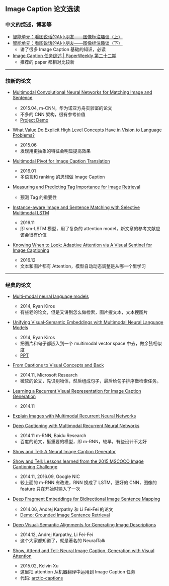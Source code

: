 ## Image Caption 论文选读

### 中文的综述，博客等

- [智能单元：看图说话的AI小朋友——图像标注趣谈（上）](https://zhuanlan.zhihu.com/p/22408033)
- [智能单元：看图说话的AI小朋友——图像标注趣谈（下）](https://zhuanlan.zhihu.com/p/22520434)
  - 讲了很多 Image Caption 基础的知识，必读
- [Image Caption 任务综述 | PaperWeekly 第二十二期](http://weixin.sogou.com/weixin?type=2&query=Paper+Weekly+Image+Caption)
  - 推荐的 paper 都相对比较新

---

### 较新的论文

- [Multimodal Convolutional Neural Networks for Matching Image and Sentence](https://arxiv.org/abs/1504.06063)
  - 2015.04, m-CNN，华为诺亚方舟实验室的论文
  - 不多的 CNN 架构，很有参考价值
  - [Project Demo](http://mcnn.noahlab.com.hk/project.html)

- [What Value Do Explicit High Level Concepts Have in Vision to Language Problems?](https://arxiv.org/abs/1506.01144)
  - 2015.06
  - 发现用更抽象的特征会明显提高效果

- [Multimodal Pivot for Image Caption Translation](https://arxiv.org/abs/1601.03916)
  - 2016.01
  - 多语言和 ranking 的思想做 Image Caption 

- [Measuring and Predicting Tag Importance for Image Retrieval](https://arxiv.org/abs/1602.08680)
  - 预测 Tag 的重要性

- [Instance-aware Image and Sentence Matching with Selective Multimodal LSTM](https://arxiv.org/abs/1611.05588)
  - 2016.11
  - 即 sm-LSTM 模型，用了复杂的 attention model，新文章的参考文献应该会很有价值

- [Knowing When to Look: Adaptive Attention via A Visual Sentinel for Image Captioning](https://arxiv.org/abs/1612.01887)
  - 2016.12
  - 文本和图片都有 Attention，模型自动动态调整是从哪一个里学习

---

### 经典的论文

- [Multi-modal neural language models](http://www.cs.toronto.edu/~rkiros/papers/mnlm2013.pdf)
  - 2014, Ryan Kiros
  - 有些老的论文，但是又讲到怎么做检索，图片搜文本，文本搜图片

- [Unifying Visual-Semantic Embeddings with Multimodal Neural Language Models](https://arxiv.org/abs/1411.2539)
  - 2014, Ryan Kiros
  - 把图片和句子都嵌入到一个 multimodal vector space 中去，做余弦相似度
  - [PPT](http://www.cs.toronto.edu/~fidler/slides/2017/CSC2539/DavidMadras-CSC2539.pdf)

- [From Captions to Visual Concepts and Back](https://arxiv.org/abs/1411.4952)
  - 2014.11, Microsoft Research
  - 微软的论文，先识别物体，然后组成句子，最后给句子排序做检索任务。

- [Learning a Recurrent Visual Representation for Image Caption Generation](https://arxiv.org/abs/1411.5654)
  - 2014.11

- [Explain Images with Multimodal Recurrent Neural Networks](https://arxiv.org/abs/1410.1090)
- [Deep Captioning with Multimodal Recurrent Neural Networks](https://arxiv.org/abs/1412.6632)
  - 2014.11 m-RNN, Baidu Research
  - 百度的论文，挺重要的模型，即 m-RNN，较早，有些设计不太好

- [Show and Tell: A Neural Image Caption Generator](https://arxiv.org/abs/1411.4555)
- [Show and Tell: Lessons learned from the 2015 MSCOCO Image Captioning Challenge](https://arxiv.org/abs/1609.06647)
  - 2014.11, 2016.09, Google NIC
  - 较上面的 m-RNN 有改进，RNN 换成了 LSTM，更好的 CNN，图像的 feature 只在开始时输入了一次

- [Deep Fragment Embeddings for Bidirectional Image Sentence Mapping](https://arxiv.org/abs/1406.5679)
  - 2014.06, Andrej Karpathy 和 Li Fei-Fei 的论文
  - [Demo: Grounded Image Sentence Retrieval](http://cs.stanford.edu/people/karpathy/deepimagesent/rankingdemo/)

- [Deep Visual-Semantic Alignments for Generating Image Descriptions](https://arxiv.org/abs/1412.2306)
  - 2014.12, Andrej Karpathy, Li Fei-Fei
  - 这个大家都知道了，就是著名的 NeuralTalk

- [Show, Attend and Tell: Neural Image Caption, Generation with Visual Attention](https://arxiv.org/abs/1502.03044)
  - 2015.02, Kelvin Xu
  - 这里把 attention 从机器翻译中运用到 Image Caption 任务
  - 代码: [arctic-captions](https://github.com/kelvinxu/arctic-captions)
